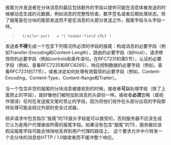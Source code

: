 报尾允许发送者在分块消息的最后包括额外的字段以提供可能在消息体被发送的时候被动态生成的元数据，例如消息的完整性检查，数字签名或者后期处理状态。除了报尾是在分块的尾部发送而不是在消息的头部分发送之外，报尾字段与头字段一样。

> ```
>   trailer-part   = *( header-field CRLF )
> ```

发送者**不得**生成一个包含下列情况所必须的字段的报尾：构成消息的必要字段（例如Transfer-Encoding和Content-Length），路由的必要字段（如Host），请求修饰符的必要字段（例如controls和条件语句，在RFC7231的第5节），认证的必要字段（例如，查看RFC7235和RFC6265），响应控制数据的必要字段（例如，查看RFC7231的7.1节），或者决定如何处理有效载荷的必要字段（例如，Content-Encoding，Content-Type，Content-Range和Trailer）。

当一个包含非空的报尾的分块消息被接收到的时候，接收者**可以**处理字段（除了上面禁止的字段），就好像他们被附加到消息的头部份一样。接收者**必须**忽略（或视作错误）任何在发送报文尾时禁止的字段，因为将他们视作在头部分出现的字段那样处理可能会绕过外部的安全过滤器。

除非请求中包含指示“报尾”的TE报头字段是可以接受的，否则服务器不应该生成它认为是用户代理接收所需的报尾字段。如果没有包含“报尾”的TE，服务器应该假设报尾字段可能会悄悄地丢弃到用户代理的路径上。 这个要求允许中介转发一个去分块的消息给HTTP / 1.0接收者而不缓冲整个响应。